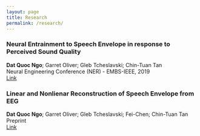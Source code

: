 ```yaml
---
layout: page
title: Research
permalink: /research/
---
```


### Neural Entrainment to Speech Envelope in response to Perceived Sound Quality
**Dat Quoc Ngo**; Garret Oliver; Gleb Tcheslavski; Chin-Tuan Tan \
Neural Engineering Conference (NER) - EMBS-IEEE, 2019 \
[Link](https://ieeexplore.ieee.org/document/8717078)

### Linear and Nonlienar Reconstruction of Speech Envelope from EEG
**Dat Quoc Ngo**; Garret Oliver; Gleb Tcheslavski; Fei-Chen; Chin-Tuan Tan \
Preprint \
[Link](assets/linear_and_nonlinear_reconstruction_of_speech_envelope_from_eeg.pdf)


